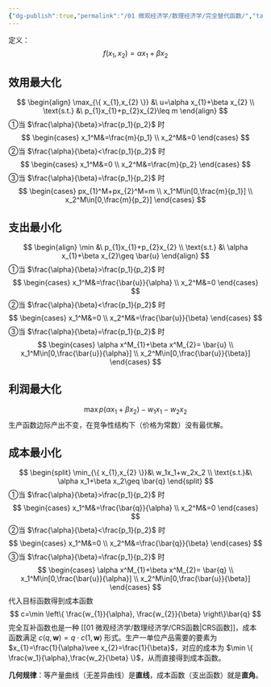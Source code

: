 ```yaml
---
{"dg-publish":true,"permalink":"/01 微观经济学/数理经济学/完全替代函数/","tags":["数理经济学"],"created":"2024-07-22T12:06:31.000+08:00","updated":"2024-07-22T12:06:31.000+08:00"}
---
```



定义：
$$
f(x_1,x_2)=\alpha x_1+\beta x_2
$$
## 效用最大化

$$
\begin{align}
\max_{\{ x_{1},x_{2} \}} &\ u=\alpha x_{1}+\beta x_{2} \\
\text{s.t.} &\ p_{1}x_{1}+p_{2}x_{2}\leq m
\end{align}
$$
①当 $\frac{\alpha}{\beta}>\frac{p_1}{p_2}$ 时
$$
\begin{cases}
x_1^M&=\frac{m}{p_1} \\
x_2^M&=0
\end{cases}
$$
②当 $\frac{\alpha}{\beta}<\frac{p_1}{p_2}$ 时
$$
\begin{cases}
x_1^M&=0 \\
x_2^M&=\frac{m}{p_2}
\end{cases}
$$
③当 $\frac{\alpha}{\beta}=\frac{p_1}{p_2}$ 时
$$
\begin{cases}
px_{1}^M+px_{2}^M=m \\
x_1^M\in[0,\frac{m}{p_1}] \\
x_2^M\in[0,\frac{m}{p_2}]
\end{cases}
$$
## 支出最小化

$$
\begin{align}
\min &\ p_{1}x_{1}+p_{2}x_{2} \\
\text{s.t.} &\ \alpha x_{1}+\beta x_{2}\geq \bar{u}
\end{align}
$$
①当 $\frac{\alpha}{\beta}>\frac{p_1}{p_2}$ 时
$$
\begin{cases}
x_1^M&=\frac{\bar{u}}{\alpha} \\
x_2^M&=0
\end{cases}
$$
②当 $\frac{\alpha}{\beta}<\frac{p_1}{p_2}$ 时
$$
\begin{cases}
x_1^M&=0 \\
x_2^M&=\frac{\bar{u}}{\beta}
\end{cases}
$$
③当 $\frac{\alpha}{\beta}=\frac{p_1}{p_2}$ 时
$$
\begin{cases}
\alpha x^M_{1}+\beta x^M_{2}= \bar{u} \\
x_1^M\in[0,\frac{\bar{u}}{\alpha}] \\
x_2^M\in[0,\frac{\bar{u}}{\beta}]
\end{cases}
$$
## 利润最大化

$$
\max p(\alpha x_{1}+\beta x_{2})-w_{1}x_{1}-w_{2}x_{2}
$$
生产函数边际产出不变，在竞争性结构下（价格为常数）没有最优解。
## 成本最小化

$$
\begin{split}
\min_{\{ x_{1},x_{2} \}}&\ w_1x_1+w_2x_2 \\
\text{s.t.}&\ \alpha x_1+\beta x_2\geq \bar{q}
\end{split}
$$
①当 $\frac{\alpha}{\beta}>\frac{p_1}{p_2}$ 时
$$
\begin{cases}
x_1^M&=\frac{\bar{q}}{\alpha} \\
x_2^M&=0
\end{cases}
$$
②当 $\frac{\alpha}{\beta}<\frac{p_1}{p_2}$ 时
$$
\begin{cases}
x_1^M&=0 \\
x_2^M&=\frac{\bar{q}}{\beta}
\end{cases}
$$
③当 $\frac{\alpha}{\beta}=\frac{p_1}{p_2}$ 时
$$
\begin{cases}
\alpha x^M_{1}+\beta x^M_{2}= \bar{q} \\
x_1^M\in[0,\frac{\bar{u}}{\alpha}] \\
x_2^M\in[0,\frac{\bar{u}}{\beta}]
\end{cases}
$$
代入目标函数得到成本函数
$$
c=\min \left\{  \frac{w_{1}}{\alpha}, \frac{w_{2}}{\beta}  \right\}\bar{q}
$$
完全互补函数也是一种 [[01 微观经济学/数理经济学/CRS函数\|CRS函数]]，成本函数满足 $c(q,\mathbf{w})=q\cdot c(1,\mathbf{w})$ 形式。生产一单位产品需要的要素为 $x_{1}=\frac{1}{\alpha}\vee x_{2}=\frac{1}{\beta}$，对应的成本为 $\min \{ \frac{w_1}{\alpha},\frac{w_2}{\beta} \}$，从而直接得到成本函数。

**几何规律**：等产量曲线（无差异曲线）是**直线**，成本函数（支出函数）就是**直角**。